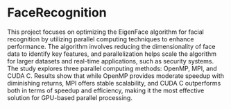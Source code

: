 # FaceRecognition

This project focuses on optimizing the EigenFace algorithm for facial recognition by utilizing parallel computing techniques to enhance performance. The algorithm involves reducing the dimensionality of face data to identify key features, and parallelization helps scale the algorithm for larger datasets and real-time applications, such as security systems. The study explores three parallel computing methods: OpenMP, MPI, and CUDA C. Results show that while OpenMP provides moderate speedup with diminishing returns, MPI offers stable scalability, and CUDA C outperforms both in terms of speedup and efficiency, making it the most effective solution for GPU-based parallel processing.
